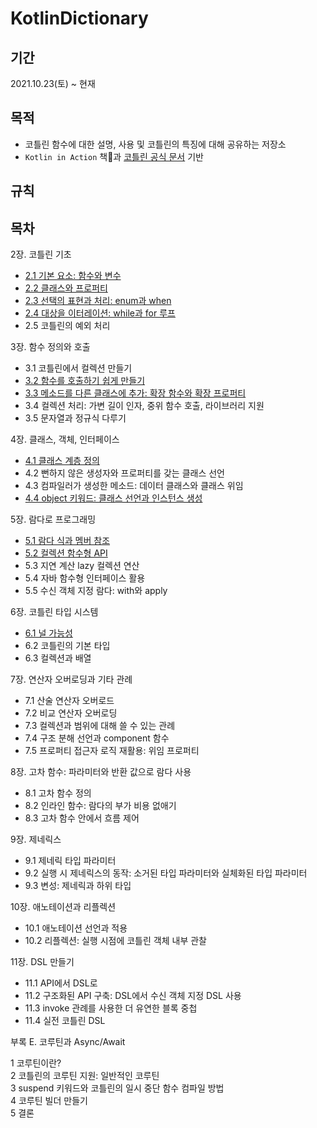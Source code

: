 # KotlinDictionary

## 기간
2021.10.23(토) ~ 현재


## 목적
- 코틀린 함수에 대한 설명, 사용 및 코틀린의 특징에 대해 공유하는 저장소
- `Kotlin in Action` 책📖과 [코틀린 공식 문서](https://kotlinlang.org/docs/home.html) 기반
 
## 규칙

## 목차
2장. 코틀린 기초</br>
- [2.1 기본 요소: 함수와 변수](https://github.com/Greenddoovie/KotlinDictionary/blob/main/2%EC%9E%A5_%EC%BD%94%ED%8B%80%EB%A6%B0_%EA%B8%B0%EC%B4%88/2.1%20%EA%B8%B0%EB%B3%B8%EC%9A%94%EC%86%8C:%20%ED%95%A8%EC%88%98%EC%99%80%20%EB%B3%80%EC%88%98.md)</br>
- [2.2 클래스와 프로퍼티](https://github.com/Greenddoovie/KotlinDictionary/blob/main/2%EC%9E%A5_%EC%BD%94%ED%8B%80%EB%A6%B0_%EA%B8%B0%EC%B4%88/2.2%20%ED%81%B4%EB%9E%98%EC%8A%A4%EC%99%80%20%ED%94%84%EB%A1%9C%ED%8D%BC%ED%8B%B0.md)</br>
- [2.3 선택의 표현과 처리: enum과 when](https://github.com/Greenddoovie/KotlinDictionary/blob/main/2%EC%9E%A5_%EC%BD%94%ED%8B%80%EB%A6%B0_%EA%B8%B0%EC%B4%88/2.3%20%EC%84%A0%ED%83%9D%EC%9D%98%20%ED%91%9C%ED%98%84%EA%B3%BC%20%EC%B2%98%EB%A6%AC:%20enum%EA%B3%BC%20when.md)</br>
- [2.4 대상을 이터레이션: while과 for 루프](https://github.com/Greenddoovie/KotlinDictionary/blob/main/2%EC%9E%A5_%EC%BD%94%ED%8B%80%EB%A6%B0_%EA%B8%B0%EC%B4%88/2.4%20%EB%8C%80%EC%83%81%EC%9D%84%20%EC%9D%B4%ED%84%B0%EB%A0%88%EC%9D%B4%EC%85%98:%20while%EA%B3%BC%20for%20%EB%A3%A8%ED%94%84.md)</br>
- 2.5 코틀린의 예외 처리</br>

3장. 함수 정의와 호출</br>
- 3.1 코틀린에서 컬렉션 만들기</br>
- [3.2 함수를 호출하기 쉽게 만들기](https://github.com/Greenddoovie/KotlinDictionary/blob/main/3%EC%9E%A5_%ED%95%A8%EC%88%98_%EC%A0%95%EC%9D%98%EC%99%80%ED%98%B8%EC%B6%9C/3.2%20%ED%95%A8%EC%88%98%EB%A5%BC%20%ED%98%B8%EC%B6%9C%ED%95%98%EA%B8%B0%20%EC%89%BD%EA%B2%8C%20%EB%A7%8C%EB%93%A4%EA%B8%B0.md)</br>
- [3.3 메소드를 다른 클래스에 추가: 확장 함수와 확장 프로퍼티](https://github.com/Greenddoovie/KotlinDictionary/blob/main/3%EC%9E%A5_%ED%95%A8%EC%88%98_%EC%A0%95%EC%9D%98%EC%99%80%ED%98%B8%EC%B6%9C/3.3%20%EB%A9%94%EC%86%8C%EB%93%9C%EB%A5%BC%20%EB%8B%A4%EB%A5%B8%20%ED%81%B4%EB%9E%98%EC%8A%A4%EC%97%90%20%EC%B6%94%EA%B0%80:%20%ED%99%95%EC%9E%A5%20%ED%95%A8%EC%88%98%EC%99%80%20%ED%99%95%EC%9E%A5%20%ED%94%84%EB%A1%9C%ED%8D%BC%ED%8B%B0.md)</br>
- 3.4 컬렉션 처리: 가변 길이 인자, 중위 함수 호출, 라이브러리 지원</br>
- 3.5 문자열과 정규식 다루기</br>

4장. 클래스, 객체, 인터페이스</br>
- [4.1 클래스 계층 정의](https://github.com/Greenddoovie/KotlinDictionary/blob/main/4%EC%9E%A5_%ED%81%B4%EB%9E%98%EC%8A%A4_%EA%B0%9D%EC%B2%B4_%EC%9D%B8%ED%84%B0%ED%8E%98%EC%9D%B4%EC%8A%A4/4.1%20%ED%81%B4%EB%9E%98%EC%8A%A4%20%EA%B3%84%EC%B8%B5%20%EC%A0%95%EC%9D%98.md)</br>
- 4.2 뻔하지 않은 생성자와 프로퍼티를 갖는 클래스 선언</br>
- 4.3 컴파일러가 생성한 메소드: 데이터 클래스와 클래스 위임</br>
- [4.4 object 키워드: 클래스 선언과 인스턴스 생성](https://github.com/Greenddoovie/KotlinDictionary/blob/main/4%EC%9E%A5_%ED%81%B4%EB%9E%98%EC%8A%A4_%EA%B0%9D%EC%B2%B4_%EC%9D%B8%ED%84%B0%ED%8E%98%EC%9D%B4%EC%8A%A4/4.4%20object%20%ED%82%A4%EC%9B%8C%EB%93%9C:%20%ED%81%B4%EB%9E%98%EC%8A%A4%20%EC%84%A0%EC%96%B8%EA%B3%BC%20%EC%9D%B8%EC%8A%A4%ED%84%B4%EC%8A%A4%20%EC%83%9D%EC%84%B1.md)</br>

5장. 람다로 프로그래밍</br>
- [5.1 람다 식과 멤버 참조](https://github.com/Greenddoovie/KotlinDictionary/blob/main/5%EC%9E%A5_%EB%9E%8C%EB%8B%A4%EB%A1%9C%20%ED%94%84%EB%A1%9C%EA%B7%B8%EB%9E%98%EB%B0%8D/5.1%20%EB%9E%8C%EB%8B%A4%20%EC%8B%9D%EA%B3%BC%20%EB%A9%A4%EB%B2%84%20%EC%B0%B8%EC%A1%B0.md)</br>
- [5.2 컬렉션 함수형 API](https://github.com/Greenddoovie/KotlinDictionary/blob/main/5%EC%9E%A5_%EB%9E%8C%EB%8B%A4%EB%A1%9C%20%ED%94%84%EB%A1%9C%EA%B7%B8%EB%9E%98%EB%B0%8D/5.2%20%EC%BB%AC%EB%A0%89%EC%85%98%20%ED%95%A8%EC%88%98%ED%98%95%20API.md)</br>
- 5.3 지연 계산 lazy 컬렉션 연산</br>
- 5.4 자바 함수형 인터페이스 활용</br>
- 5.5 수신 객체 지정 람다: with와 apply</br>


6장. 코틀린 타입 시스템</br>
- [6.1 널 가능성](https://github.com/Greenddoovie/KotlinDictionary/blob/main/6%EC%9E%A5_%EC%BD%94%ED%8B%80%EB%A6%B0_%ED%83%80%EC%9E%85_%EC%8B%9C%EC%8A%A4%ED%85%9C/6.1%20%EB%84%90%20%EA%B0%80%EB%8A%A5%EC%84%B1.md)</br>
- 6.2 코틀린의 기본 타입</br>
- 6.3 컬렉션과 배열</br>


7장. 연산자 오버로딩과 기타 관례</br>
- 7.1 산술 연산자 오버로드</br>
- 7.2 비교 연산자 오버로딩</br>
- 7.3 컬렉션과 범위에 대해 쓸 수 있는 관례</br>
- 7.4 구조 분해 선언과 component 함수</br>
- 7.5 프로퍼티 접근자 로직 재활용: 위임 프로퍼티</br>


8장. 고차 함수: 파라미터와 반환 값으로 람다 사용</br>
- 8.1 고차 함수 정의</br>
- 8.2 인라인 함수: 람다의 부가 비용 없애기</br>
- 8.3 고차 함수 안에서 흐름 제어</br>

9장. 제네릭스</br>
- 9.1 제네릭 타입 파라미터</br>
- 9.2 실행 시 제네릭스의 동작: 소거된 타입 파라미터와 실체화된 타입 파라미터</br>
- 9.3 변성: 제네릭과 하위 타입</br>


10장. 애노테이션과 리플렉션</br>
- 10.1 애노테이션 선언과 적용</br>
- 10.2 리플렉션: 실행 시점에 코틀린 객체 내부 관찰</br>


11장. DSL 만들기</br>
- 11.1 API에서 DSL로</br>
- 11.2 구조화된 API 구축: DSL에서 수신 객체 지정 DSL 사용</br>
- 11.3 invoke 관례를 사용한 더 유연한 블록 중첩</br>
- 11.4 실전 코틀린 DSL</br>


부록 E. 코루틴과 Async/Await</br>

1 코루틴이란?</br>
2 코틀린의 코루틴 지원: 일반적인 코루틴</br>
3 suspend 키워드와 코틀린의 일시 중단 함수 컴파일 방법</br>
4 코루틴 빌더 만들기</br>
5 결론</br>
